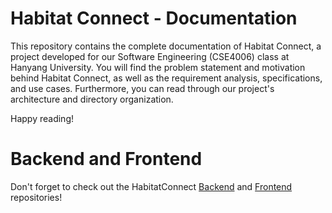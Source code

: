 # Habitat Connect - Documentation

This repository contains the complete documentation of Habitat Connect, a project developed for our Software Engineering (CSE4006) class at Hanyang University. You will find the problem statement and motivation behind Habitat Connect, as well as the requirement analysis, specifications, and use cases. Furthermore, you can read through our project's architecture and directory organization.

Happy reading!

# Backend and Frontend

Don't forget to check out the HabitatConnect [Backend](https://github.com/HabitatConnect/Backend) and [Frontend](https://github.com/HabitatConnect/Frontend) repositories!
